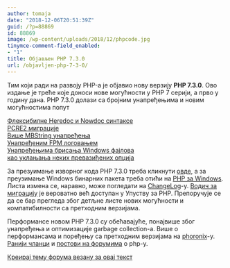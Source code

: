 ```yaml
---
author: tomaja
date: "2018-12-06T20:51:39Z"
guid: /?p=88869
id: 88869
image: /wp-content/uploads/2018/12/phpcode.jpg
tinymce-comment-field_enabled:
- "1"
title: Oбјављен PHP 7.3.0
url: /objavljen-php-7-3-0/
---
```

Тим који ради на развоју PHP-а је објавио нову верзију **PHP 7.3.0**. Ово издање је треће које доноси нове могућности у PHP 7 серији, а прво у годину дана. PHP 7.3.0 долази са бројним унапређењима и новим могућностима попут

<a href="https://github.com/php/php-src/blob/43329e85e682bed4919bb37c15acb8fb3e63175f/UPGRADING#L171-L175" target="_blank" rel="noopener">Флексибилне Heredoc и Nowdoc синтаксе</a>  
<a href="https://github.com/php/php-src/blob/43329e85e682bed4919bb37c15acb8fb3e63175f/UPGRADING#L510-L513" target="_blank" rel="noopener">PCRE2 миграције</a>  
<a href="https://github.com/php/php-src/blob/43329e85e682bed4919bb37c15acb8fb3e63175f/UPGRADING#L377-L383" target="_blank" rel="noopener">Више MBString унапређења</a>  
<a href="https://github.com/php/php-src/blob/43329e85e682bed4919bb37c15acb8fb3e63175f/UPGRADING#L267-L274" target="_blank" rel="noopener">Унапређеним FPM логовањем</a>  
<a href="https://github.com/php/php-src/blob/43329e85e682bed4919bb37c15acb8fb3e63175f/UPGRADING#L706-L710" target="_blank" rel="noopener">Унапређењима брисања Windows фајлова</a>  
<a href="https://github.com/php/php-src/blob/43329e85e682bed4919bb37c15acb8fb3e63175f/UPGRADING#L281-L341" target="_blank" rel="noopener">као уклањања неких превазиђених опција</a>

За презуимање изворног кода PHP 7.3.0 треба кликнути <a href="http://www.php.net/downloads.php" target="_blank" rel="noopener">овде</a>, а за преузимање Windows бинарних пакета треба отићи на <a href="http://windows.php.net/download/" target="_blank" rel="noopener">PHP за Windows</a>. Листа измена се, наравно, може погледати на <a href="http://www.php.net/ChangeLog-7.php#7.3.0" target="_blank" rel="noopener">ChangeLog</a>-у. <a href="http://php.net/manual/en/migration73.php" target="_blank" rel="noopener">Водич за миграцију</a> је вероватно већ доступан у Упуству за PHP. Препоручује се да се бар прегледа због детљне листе нових могућности и компатибилности са претходним верзијама.

Перформансе новом PHP 7.3.0 су обећавајуће, понајвише због унапређења и оптимизације garbage collection-а. Више о перформансама и поређењу са претходним верзијама на <a href="https://www.phoronix.com/scan.php?page=news_item&px=PHP-7.3-Performance-Benchmarks" target="_blank" rel="noopener">phoronix</a>-у. [Ранији чланци](?s=php) и [постови на форумима](forums/search/php/) о php-у.

[Креирај тему форума везану за овај текст](https://linuxo.org/nova-tema-na-forumu/?se_pid=88869)